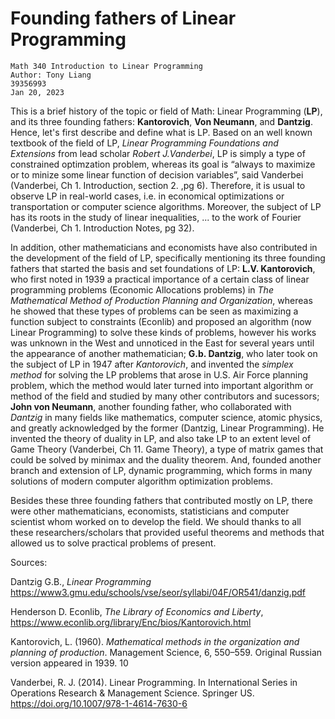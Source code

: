 # Founding fathers of Linear Programming
    Math 340 Introduction to Linear Programming
    Author: Tony Liang
    39356993
    Jan 20, 2023


This is a brief history of the topic or field of Math: Linear Programming (**LP**), and its three founding fathers: **Kantorovich**, **Von Neumann**, and **Dantzig**. Hence, let's first describe and define what is LP. Based on an well known textbook of the field of LP, *Linear Programming Foundations and Extensions* from lead scholar *Robert J.Vanderbei*, LP is simply a type of constrained optimzation problem, whereas its goal is “always to maximize or to minize some linear function of decision variables”, said Vanderbei (Vanderbei, Ch 1. Introduction, section 2. ,pg 6). Therefore, it is usual to observe LP in real-world cases, i.e. in economical optimizations or transportation or computer science algorithms. Moreover, the subject of LP has its roots in the study of linear inequalities, ... to the work of Fourier (Vanderbei, Ch 1. Introduction Notes, pg 32). 

In addition, other mathematicians and economists have also contributed in the development of the field of LP, specifically mentioning its three founding fathers that started the basis and set foundations of LP: **L.V. Kantorovich**, who first noted in 1939 a practical importance of a certain class of linear programming problems (Economic Allocations problems) in *The Mathematical Method of Production Planning and Organization*, whereas he showed that these types of problems can be seen as maximizing a function subject to constraints (Econlib) and proposed an algorithm (now Linear Programming) to solve these kinds of problems, however his works was unknown in the West and unnoticed in the East for several years until the appearance of another mathematician; **G.b. Dantzig**, who later took on the subject of LP in 1947 after *Kantorovich*, and invented the *simplex method* for solving the LP problems that arose in U.S. Air Force planning problem, which the method would later turned into important algorithm or method of the field and studied by many other contributors and sucessors; **John von Neumann**, another founding father, who collaborated with *Dantzig* in many fields like mathematics, computer science, atomic physics, and greatly acknowledged by the former (Dantzig, Linear Programming). He invented the theory of duality in LP, and also take LP to an extent level of Game Theory (Vanderbei, Ch 11. Game Theory), a type of matrix games that could be solved by minimax and the duality theorem. And, founded another branch and extension of LP, dynamic programming, which forms in many solutions of modern computer algorithm optimization problems.

Besides these three founding fathers that contributed mostly on LP, there were other mathematicians, economists, statisticians and computer scientist whom worked on to develop the field. We should thanks to all these researchers/scholars that provided useful theorems and methods that allowed us to solve practical problems of present.



Sources:

Dantzig G.B., *Linear Programming* https://www3.gmu.edu/schools/vse/seor/syllabi/04F/OR541/danzig.pdf

Henderson D. Econlib, *The Library of Economics and Liberty*, https://www.econlib.org/library/Enc/bios/Kantorovich.html

Kantorovich, L. (1960). *Mathematical methods in the organization and planning of production*. Management Science, 6, 550–559. Original Russian version appeared in 1939. 10

Vanderbei, R. J. (2014). Linear Programming. In International Series in Operations Research &amp; Management Science. Springer US. https://doi.org/10.1007/978-1-4614-7630-6